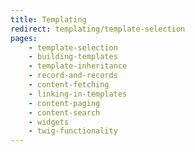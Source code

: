 ```yaml
---
title: Templating
redirect: templating/template-selection
pages:
    - template-selection
    - building-templates
    - template-inheritance
    - record-and-records
    - content-fetching
    - linking-in-templates
    - content-paging
    - content-search
    - widgets
    - twig-functionality
---
```

